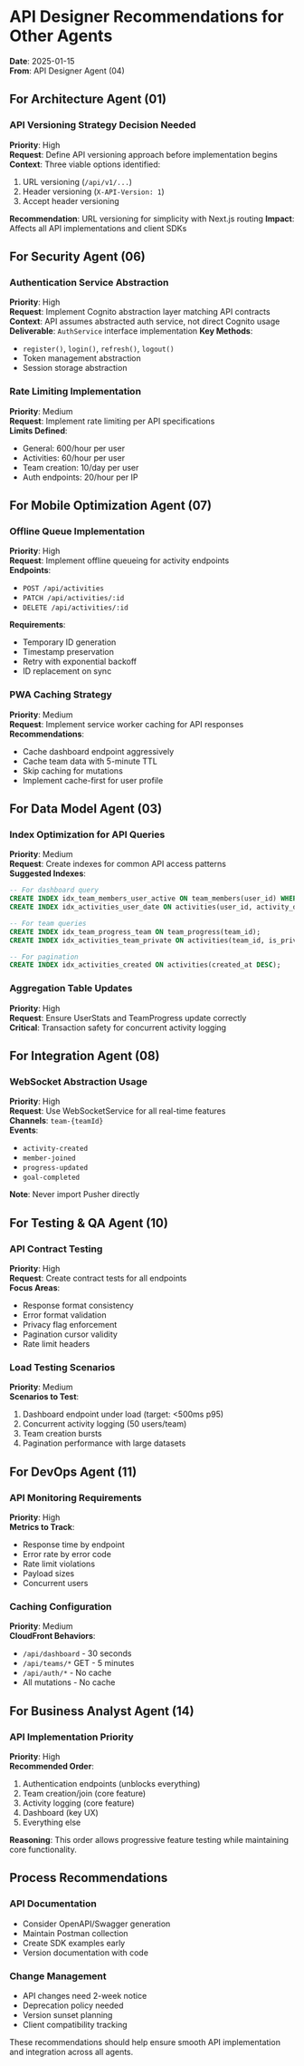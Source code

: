 # API Designer Recommendations for Other Agents

**Date**: 2025-01-15  
**From**: API Designer Agent (04)

## For Architecture Agent (01)

### API Versioning Strategy Decision Needed
**Priority**: High  
**Request**: Define API versioning approach before implementation begins  
**Context**: Three viable options identified:
1. URL versioning (`/api/v1/...`)
2. Header versioning (`X-API-Version: 1`)
3. Accept header versioning

**Recommendation**: URL versioning for simplicity with Next.js routing
**Impact**: Affects all API implementations and client SDKs

## For Security Agent (06)

### Authentication Service Abstraction
**Priority**: High  
**Request**: Implement Cognito abstraction layer matching API contracts  
**Context**: API assumes abstracted auth service, not direct Cognito usage
**Deliverable**: `AuthService` interface implementation
**Key Methods**:
- `register()`, `login()`, `refresh()`, `logout()`
- Token management abstraction
- Session storage abstraction

### Rate Limiting Implementation
**Priority**: Medium  
**Request**: Implement rate limiting per API specifications  
**Limits Defined**:
- General: 600/hour per user
- Activities: 60/hour per user  
- Team creation: 10/day per user
- Auth endpoints: 20/hour per IP

## For Mobile Optimization Agent (07)

### Offline Queue Implementation
**Priority**: High  
**Request**: Implement offline queueing for activity endpoints  
**Endpoints**:
- `POST /api/activities`
- `PATCH /api/activities/:id`
- `DELETE /api/activities/:id`

**Requirements**:
- Temporary ID generation
- Timestamp preservation
- Retry with exponential backoff
- ID replacement on sync

### PWA Caching Strategy
**Priority**: Medium  
**Request**: Implement service worker caching for API responses  
**Recommendations**:
- Cache dashboard endpoint aggressively
- Cache team data with 5-minute TTL
- Skip caching for mutations
- Implement cache-first for user profile

## For Data Model Agent (03)

### Index Optimization for API Queries
**Priority**: Medium  
**Request**: Create indexes for common API access patterns  
**Suggested Indexes**:
```sql
-- For dashboard query
CREATE INDEX idx_team_members_user_active ON team_members(user_id) WHERE left_at IS NULL;
CREATE INDEX idx_activities_user_date ON activities(user_id, activity_date DESC);

-- For team queries
CREATE INDEX idx_team_progress_team ON team_progress(team_id);
CREATE INDEX idx_activities_team_private ON activities(team_id, is_private);

-- For pagination
CREATE INDEX idx_activities_created ON activities(created_at DESC);
```

### Aggregation Table Updates
**Priority**: High  
**Request**: Ensure UserStats and TeamProgress update correctly  
**Critical**: Transaction safety for concurrent activity logging

## For Integration Agent (08)

### WebSocket Abstraction Usage
**Priority**: High  
**Request**: Use WebSocketService for all real-time features  
**Channels**: `team-{teamId}`  
**Events**: 
- `activity-created`
- `member-joined`
- `progress-updated`
- `goal-completed`

**Note**: Never import Pusher directly

## For Testing & QA Agent (10)

### API Contract Testing
**Priority**: High  
**Request**: Create contract tests for all endpoints  
**Focus Areas**:
- Response format consistency
- Error format validation
- Privacy flag enforcement
- Pagination cursor validity
- Rate limit headers

### Load Testing Scenarios
**Priority**: Medium  
**Scenarios to Test**:
1. Dashboard endpoint under load (target: <500ms p95)
2. Concurrent activity logging (50 users/team)
3. Team creation bursts
4. Pagination performance with large datasets

## For DevOps Agent (11)

### API Monitoring Requirements
**Priority**: High  
**Metrics to Track**:
- Response time by endpoint
- Error rate by error code
- Rate limit violations
- Payload sizes
- Concurrent users

### Caching Configuration
**Priority**: Medium  
**CloudFront Behaviors**:
- `/api/dashboard` - 30 seconds
- `/api/teams/*` GET - 5 minutes
- `/api/auth/*` - No cache
- All mutations - No cache

## For Business Analyst Agent (14)

### API Implementation Priority
**Priority**: High  
**Recommended Order**:
1. Authentication endpoints (unblocks everything)
2. Team creation/join (core feature)
3. Activity logging (core feature)
4. Dashboard (key UX)
5. Everything else

**Reasoning**: This order allows progressive feature testing while maintaining core functionality.

## Process Recommendations

### API Documentation
- Consider OpenAPI/Swagger generation
- Maintain Postman collection
- Create SDK examples early
- Version documentation with code

### Change Management
- API changes need 2-week notice
- Deprecation policy needed
- Version sunset planning
- Client compatibility tracking

These recommendations should help ensure smooth API implementation and integration across all agents.